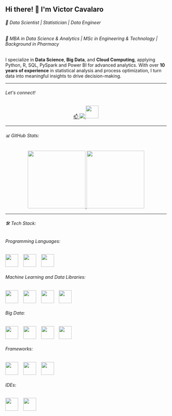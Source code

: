 <h2>Hi there! 🖖 I'm Victor Cavalaro</h2>

<h6>🚀 Data Scientist | Statistician | Data Engineer</h6>
<h6>🔬 MBA in Data Science & Analytics | MSc in Engineering & Technology | Background in Pharmacy </h6>

<p>
I specialize in <strong>Data Science</strong>, <strong>Big Data</strong>, and <strong>Cloud Computing</strong>, applying Python, R, SQL, PySpark and Power BI for advanced analytics.  
With over <strong>10 years of experience</strong> in statistical analysis and process optimization, I turn data into meaningful insights to drive decision-making.
</p>

---

<h6> Let's connect!</h6>

<p align="center">
    <a href="mailto:victor.cavalaro@yahoo.com">📫
        <img src="https://img.shields.io/badge/-Email-000?style=for-the-badge&logo=microsoft-outlook&logoColor=007BFF"/>
    </a>
    <a href="https://www.linkedin.com/in/victor-cavalaro/">
        <img src="https://cdn.jsdelivr.net/gh/devicons/devicon@latest/icons/linkedin/linkedin-original.svg" height="40" >
     </a>
</p>

---

<h6>📊 GitHub Stats:</h6>

<div align="center">
    <a href="https://github.com/cavalarovictor">
        <img height="180em" src="https://github-readme-stats.vercel.app/api?username=cavalarovictor&show_icons=true&theme=dark&include_all_commits=true&count_private=true"/>
        <img height="180em" src="https://github-readme-stats.vercel.app/api/top-langs/?username=cavalarovictor&layout=compact&langs_count=7&theme=dark"/>
    </a>
</div>

---

<h6>🛠️ Tech Stack:</h6>

<h6>Programming Languages:</h6>
<p align="left">
    <img src="https://cdn.jsdelivr.net/gh/devicons/devicon/icons/python/python-original.svg" height="40"/> &nbsp;&nbsp;
    <img src="https://cdn.jsdelivr.net/gh/devicons/devicon/icons/r/r-original.svg" height="40"/> &nbsp;&nbsp;
    <img src="https://cdn.jsdelivr.net/gh/devicons/devicon/icons/javascript/javascript-original.svg" height="40"/>
</p>

<h6>Machine Learning and Data Libraries:</h6>
<p align="left">
    <img src="https://cdn.jsdelivr.net/gh/devicons/devicon/icons/pandas/pandas-original-wordmark.svg" height="40"/> &nbsp;&nbsp;
    <img src="https://cdn.jsdelivr.net/gh/devicons/devicon/icons/numpy/numpy-original-wordmark.svg" height="40"/> &nbsp;&nbsp;
    <img src="https://upload.wikimedia.org/wikipedia/commons/0/05/Scikit_learn_logo_small.svg" height="40"/> &nbsp;&nbsp;
    <img src="https://user-images.githubusercontent.com/104145773/171375260-c711bda4-ff6d-4693-9a91-b234744f13ad.svg" height="40"/>
</p>

<h6>Big Data:</h6>
<p align="left">
    <img src="https://cdn.jsdelivr.net/gh/devicons/devicon/icons/apache/apache-original-wordmark.svg" height="40"/> &nbsp;&nbsp;
    <img src="https://cdn.jsdelivr.net/gh/devicons/devicon/icons/amazonwebservices/amazonwebservices-original-wordmark.svg" height="40"/> &nbsp;&nbsp;
    <img src="https://cdn.jsdelivr.net/gh/devicons/devicon@latest/icons/azure/azure-original-wordmark.svg" height="40"/> &nbsp;&nbsp;
    <img src="https://cdn.jsdelivr.net/gh/devicons/devicon@latest/icons/googlecloud/googlecloud-original-wordmark.svg" height="40"/>
</p>

<h6>Frameworks:</h6>
<p align="left">
    <img src="https://cdn.jsdelivr.net/gh/devicons/devicon/icons/django/django-plain.svg" height="40"/> &nbsp;&nbsp;
    <img src="https://cdn.jsdelivr.net/gh/devicons/devicon@latest/icons/flask/flask-original-wordmark.svg" height="40"/> &nbsp;&nbsp;
    <img src="https://cdn.jsdelivr.net/gh/devicons/devicon/icons/bootstrap/bootstrap-original.svg" height="40"/>
</p>

<h6>IDEs:</h6>
<p align="left">
    <img src="https://cdn.jsdelivr.net/gh/devicons/devicon@latest/icons/vscode/vscode-original-wordmark.svg" height="40"/> &nbsp;&nbsp;
    <img src="https://cdn.jsdelivr.net/gh/devicons/devicon/icons/pycharm/pycharm-original.svg" height="40"/>
</p>
